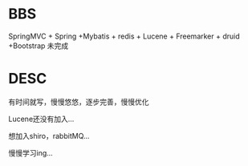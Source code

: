 ﻿# BBS
SpringMVC + Spring +Mybatis + redis + Lucene + Freemarker + druid +Bootstrap 未完成


# DESC
有时间就写，慢慢悠悠，逐步完善，慢慢优化

Lucene还没有加入...

想加入shiro，rabbitMQ...

慢慢学习ing...